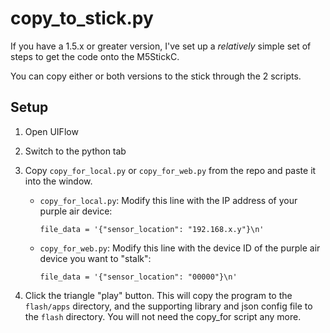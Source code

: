 # copy_to_stick.py

If you have a 1.5.x or greater version, I've set up a
_relatively_ simple set of steps to get the code onto the M5StickC.

You can copy either or both versions to the stick through the 2 scripts.

## Setup

1. Open UIFlow
1. Switch to the python tab
1. Copy `copy_for_local.py` or `copy_for_web.py` from the
   repo and paste it into the window.

   - `copy_for_local.py`: Modify this line with the IP address of your
     purple air device:
     ```
     file_data = '{"sensor_location": "192.168.x.y"}\n'
      ```
   - `copy_for_web.py`: Modify this line with the device ID of the 
     purple air device you want to "stalk":
     ```
     file_data = '{"sensor_location": "00000"}\n'
     ```

1. Click the triangle "play" button. This will copy the program to the
`flash/apps` directory, and the supporting library and json config file to the
`flash` directory. You will not need the copy_for script any more.
